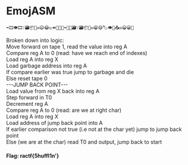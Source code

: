 # EmojASM

```
➡️🎞️👁️🎞️❔🗃️📦🔨✉️😃😂⚖️⏪📼🎁🔨➡️📼🦔🗃️❔🗃️📦🔨✉️😁😅🏷️👁️📼📤✉️😀😀🐰
```
Broken down into logic:  
Move forward on tape 1, read the value into reg A  
Compare reg A to 0 (read: have we reach end of indexes)  
Load reg A into reg X  
Load garbage address into reg A  
If compare earlier was true jump to garbage and die  
Else reset tape 0  
---JUMP BACK POINT---  
Load value from reg X back into reg A  
Step forward in T0  
Decrement reg A  
Compare reg A to 0 (read: are we at right char)  
Load reg A into reg X  
Load address of jump back point into A  
If earlier comparison not true (i.e not at the char yet) jump to jump back point  
Else (we are at the char) read T0 and output, jump back to start  

#### Flag: ractf{5huffl1n'}
